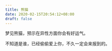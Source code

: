 ```yaml
---
title: 熊猫
date: 2020-02-15T20:54:12+08:00
draft: false
---
```


梦见熊猫，预示在异性方面你会有好运气。

不知道是谁，已经偷偷爱上你，不久一定会来报到的。

